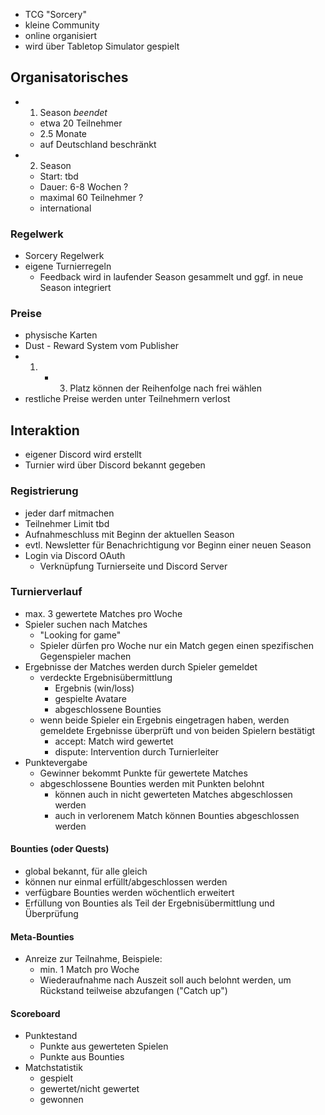 - TCG "Sorcery"
- kleine Community
- online organisiert
- wird über Tabletop Simulator gespielt
## Organisatorisches
- 1. Season _beendet_
	- etwa 20 Teilnehmer
	- 2.5 Monate
	- auf Deutschland beschränkt
- 2. Season
	- Start: tbd
	- Dauer: 6-8 Wochen ?
	- maximal 60 Teilnehmer ?
	- international
### Regelwerk
- Sorcery Regelwerk
- eigene Turnierregeln
	- Feedback wird in laufender Season gesammelt und ggf. in neue Season integriert
### Preise
- physische Karten
- Dust - Reward System vom Publisher
- 1. - 3. Platz können der Reihenfolge nach frei wählen
- restliche Preise werden unter Teilnehmern verlost
## Interaktion
- eigener Discord wird erstellt
- Turnier wird über Discord bekannt gegeben
### Registrierung
- jeder darf mitmachen
- Teilnehmer Limit tbd
- Aufnahmeschluss mit Beginn der aktuellen Season
- evtl. Newsletter für Benachrichtigung vor Beginn einer neuen Season
- Login via Discord OAuth
	- Verknüpfung Turnierseite und Discord Server
### Turnierverlauf
- max. 3 gewertete Matches pro Woche
- Spieler suchen nach Matches
	- "Looking for game"
	- Spieler dürfen pro Woche nur ein Match gegen einen spezifischen Gegenspieler machen
- Ergebnisse der Matches werden durch Spieler gemeldet
	- verdeckte Ergebnisübermittlung
		- Ergebnis (win/loss)
		- gespielte Avatare
		- abgeschlossene Bounties
	- wenn beide Spieler ein Ergebnis eingetragen haben, werden gemeldete Ergebnisse überprüft und von beiden Spielern bestätigt
		- accept: Match wird gewertet
		- dispute: Intervention durch Turnierleiter
- Punktevergabe
	- Gewinner bekommt Punkte für gewertete Matches
	- abgeschlossene Bounties werden mit Punkten belohnt
		- können auch in nicht gewerteten Matches abgeschlossen werden
		- auch in verlorenem Match können Bounties abgeschlossen werden
#### Bounties (oder Quests)
- global bekannt, für alle gleich
- können nur einmal erfüllt/abgeschlossen werden
- verfügbare Bounties werden wöchentlich erweitert
- Erfüllung von Bounties als Teil der Ergebnisübermittlung und Überprüfung
#### Meta-Bounties
- Anreize zur Teilnahme, Beispiele:
	- min. 1 Match pro Woche
	- Wiederaufnahme nach Auszeit soll auch belohnt werden, um Rückstand teilweise abzufangen ("Catch up")
#### Scoreboard
- Punktestand
	- Punkte aus gewerteten Spielen
	- Punkte aus Bounties
- Matchstatistik
	- gespielt
	- gewertet/nicht gewertet
	- gewonnen